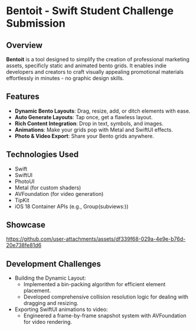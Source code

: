  # Bentoit - Swift Student Challenge Submission
## Overview

**Bentoit** is a tool designed to simplify the creation of professional marketing assets, specificly static and animated bento grids. It enables indie developers and creators to craft visually appealing promotional materials effortlessly in minutes - no graphic design skills.

## Features
  - **Dynamic Bento Layouts**: Drag, resize, add, or ditch elements with ease.
  - **Auto Generate Layouts**: Tap once, get a flawless layout.
  - **Rich Content Integration**: Drop in text, symbols, and images.
  - **Animations**: Make your grids pop with Metal and SwiftUI effects.
  - **Photo & Video Export**: Share your Bento grids anywhere.

## Technologies Used
  - Swift
  - SwiftUI
  - PhotoUI
  - Metal (for custom shaders)
  - AVFoundation (for video generation)
  - TipKit
  - iOS 18 Container APIs (e.g., Group(subviews:))

## Showcase
https://github.com/user-attachments/assets/df339f68-029a-4e9e-b76d-20e738fe81d6

## Development Challenges
  - Building the Dynamic Layout:
    - Implemented a bin-packing algorithm for efficient element placement.
    - Developed comprehensive collision resolution logic for dealing with dragging and resizing.
  - Exporting SwiftUI animations to video:
    - Engineered a frame-by-frame snapshot system with AVFoundation for video rendering.
